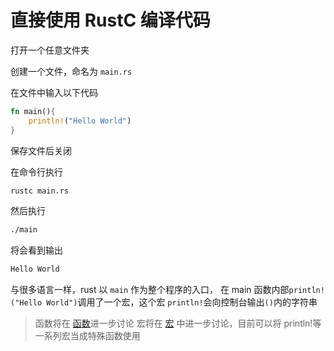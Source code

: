 # 直接使用 RustC 编译代码

打开一个任意文件夹

创建一个文件，命名为 `main.rs`

在文件中输入以下代码

```rust
fn main(){
    println!("Hello World")
}
```

保存文件后关闭

在命令行执行

```bash
rustc main.rs
```

然后执行

```bash
./main
```

将会看到输出

```bash
Hello World
```

与很多语言一样，rust 以 `main` 作为整个程序的入口，
在 main 函数内部`println!("Hello World")`调用了一个宏，这个宏 `println!`会向控制台输出`()`内的字符串

> 函数将在 [函数](./chapter5/mod.md)进一步讨论
> 宏将在 [宏]() 中进一步讨论，目前可以将 println!等一系列宏当成特殊函数使用
